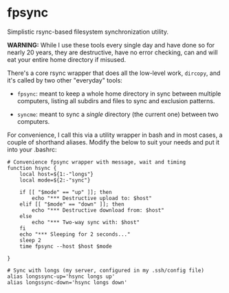 # fpsync

Simplistic rsync-based filesystem synchronization utility.

**WARNING:** While I use these tools every single day and have done so for nearly 20 years, they are destructive, have no error checking, can and will eat your entire home directory if misused.

There's a core rsync wrapper that does all the low-level work, `dircopy`, and it's called by two other "everyday" tools:

- `fpsync`: meant to keep a whole home directory in sync between multiple computers, listing all subdirs and files to sync and exclusion patterns.

- `syncme`: meant to sync a *single* directory (the current one) between two computers.

For convenience, I call this via a utility wrapper in bash and in most cases, a couple of shorthand aliases. Modify the below to suit your needs and put it into your .bashrc:

```
# Convenience fpsync wrapper with message, wait and timing
function hsync {
    local host=${1:-"longs"}
    local mode=${2:-"sync"}

    if [[ "$mode" == "up" ]]; then
        echo "*** Destructive upload to: $host"
    elif [[ "$mode" == "down" ]]; then
        echo "*** Destructive download from: $host"
    else
        echo "*** Two-way sync with: $host"
    fi
    echo "*** Sleeping for 2 seconds..."
    sleep 2
    time fpsync --host $host $mode

}

# Sync with longs (my server, configured in my .ssh/config file)
alias longssync-up='hsync longs up'
alias longssync-down='hsync longs down'
```
